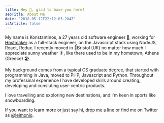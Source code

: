 ```yaml
---
title: Hey 👋, glad to have you here!
seoTitle: About Me
date: "2018-05-12T22:12:03.284Z"
isArticle: false
---
```


My name is Konstantinos, a 27 years old software engineer 🤖, working for <a href="https://hostmaker.com/" target="_blank">Hostmaker</a> as a full-stack engineer, on the Javascript stack using NodeJS, React, Redux.
I recently moved in 📍Bristol (UK) no matter how much I appreciate sunny weather ☀️, like there used to be in my hometown, Athens (Greece) 🏖.

My background comes from a typical CS graduate degree, that started with programming in Java, moved to PHP, Javascript and Python.
Throughout my professinal experience I have developed skills around creating, developing and consluting user-centric products.

I love travelling and exploring new destinations, and i'm keen in sports like snowboarding.

If you want to learn more or just say hi, <a href="mailto:hey@leimon.io?subject=%F0%9F%91%8B%20My%20name%20is%20__">drop me a line</a> or find me on Twitter as <a href="https://twitter.com/leimonio" target="_blank">@leimonio</a>.
